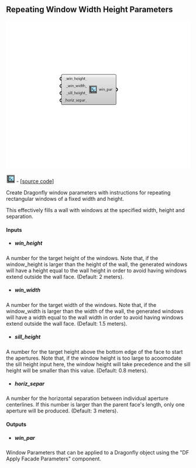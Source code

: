 ## Repeating Window Width Height Parameters

![](../../images/components/Repeating_Window_Width_Height_Parameters.png)

![](../../images/icons/Repeating_Window_Width_Height_Parameters.png) - [[source code]](https://github.com/ladybug-tools/dragonfly-grasshopper/blob/master/dragonfly_grasshopper/src//DF%20Repeating%20Window%20Width%20Height%20Parameters.py)


Create Dragonfly window parameters with instructions for repeating rectangular windows of a fixed width and height. 

This effectively fills a wall with windows at the specified width, height and separation. 



#### Inputs
* ##### win_height 
A number for the target height of the windows. Note that, if the window_height is larger than the height of the wall, the generated windows will have a height equal to the wall height in order to avoid having windows extend outside the wall face. (Default: 2 meters). 
* ##### win_width 
A number for the target width of the windows. Note that, if the window_width is larger than the width of the wall, the generated windows will have a width equal to the wall width in order to avoid having windows extend outside the wall face. (Default: 1.5 meters). 
* ##### sill_height 
A number for the target height above the bottom edge of the face to start the apertures. Note that, if the window height is too large to acoomodate the sill height input here, the window height will take precedence and the sill height will be smaller than this value. (Default: 0.8 meters). 
* ##### horiz_separ 
A number for the horizontal separation between individual aperture centerlines.  If this number is larger than the parent face's length, only one aperture will be produced. (Default: 3 meters). 

#### Outputs
* ##### win_par
Window Parameters that can be applied to a Dragonfly object using the "DF Apply Facade Parameters" component. 